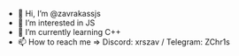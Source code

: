 - 👋 Hi, I’m @zavrakassjs
- 👀 I’m interested in JS
- 🌱 I’m currently learning C++
- 📫 How to reach me => Discord: xrszav / Telegram: ZChr1s
